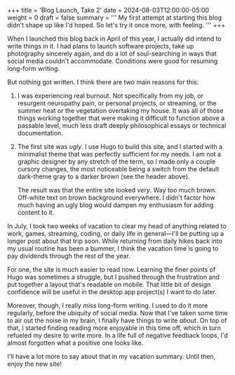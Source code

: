 +++
title = 'Blog Launch, Take 2'
date = 2024-08-03T12:00:00-05:00
weight = 0
draft = false
summary = '''
My first attempt at starting this blog didn't shape up
like I'd hoped. So let's try it once more, with feeling.
'''
+++

When I launched this blog back in April of this year, I actually did intend to write things in it. I had plans to launch software projects, take up photography sincerely again, and do a lot of soul-searching in ways that social media couldn't accommodate. Conditions were good for resuming long-form writing.

But nothing got written. I think there are two main reasons for this:

1) I was experiencing real burnout. Not specifically from my job, or resurgent neuropathy pain, or personal projects, or streaming, or the summer heat or the vegetation overtaking my house. It was all of those things working together that were making it difficult to function above a passable level, much less draft deeply philosophical essays or technical documentation.

2) The first site was _ugly_. I use Hugo to build this site, and I started with a minimalist theme that was perfectly sufficient for my needs. I am not a graphic designer by any stretch of the term, so I made only a couple cursory changes, the most noticeable being a switch from the default dark-theme gray to a darker brown (see the header above).

   The result was that the entire site looked _very_. Way too much brown. Off-white text on brown background everywhere. I didn't factor how much having an ugly blog would dampen my enthusiasm for adding content to it.

In July, I took two weeks of vacation to clear my head of anything related to work, games, streaming, coding, or daily life in general—I'll be putting up a longer post about that trip soon. While returning from daily hikes back into my usual routine has been a bummer, I think the vacation time is going to pay dividends through the rest of the year.

For one, the site is much easier to read now. Learning the finer points of Hugo was sometimes a struggle, but I pushed through the frustration and put together a layout that's readable on mobile. That little bit of design confidence will be useful in the desktop app project(s) I want to do later.

Moreover, though, I really _miss_ long-form writing. I used to do it more regularly, before the ubiquity of social media. Now that I've taken some time to air out the noise in my brain, I finally have things to write _about_. On top of that, I started finding reading more enjoyable in this time off, which in turn refueled my desire to write more. In a life full of negative feedback loops, I'd almost forgotten what a positive one looks like.

I'll have a lot more to say about that in my vacation summary. Until then, enjoy the new site!